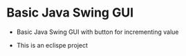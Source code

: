 # Basic Java Swing GUI
- Basic Java Swing GUI with button for incrementing value

- This is an eclispe project

